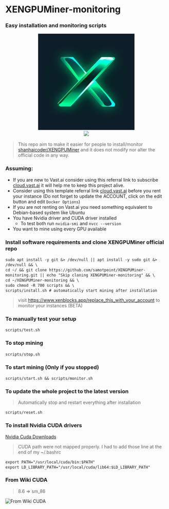 # XENGPUMiner-monitoring

### Easy installation and monitoring scripts

<div style="width: 100%; text-align: center">
  <img src="docs/xenblocks-app.jpg" alt="Xenblocks App" style="width:300px"/>
  <br>
  <a href="https://www.buymeacoffee.com/samotpoints">
    <img src="https://img.buymeacoffee.com/button-api/?text=Buy me a coffee&emoji=&slug=samotpoints&button_colour=40DCA5&font_colour=ffffff&font_family=Cookie&outline_colour=000000&coffee_colour=FFDD00" />
  </a>
</div>

> This repo aim to make it easier for people to install/monitor [shanhaicoder/XENGPUMiner](https://github.com/shanhaicoder/XENGPUMiner) and it does not modify nor alter the official code in any way.

### Assuming:

- If you are new to Vast.ai consider using this referral link to
  subscribe [cloud.vast.ai](https://cloud.vast.ai/?ref_id=90806) it will help me to keep this project alive.
- Consider using this template referral link
  [cloud.vast.ai](https://cloud.vast.ai/?ref_id=90806&template_id=943845b450e59b31720e684755cb9405) before you rent your
  instance (Do not forget to update the ACCOUNT, click on the edit button and edit `Docker Options`)
- If you are not renting on Vast.ai you need something equivalent to Debian-based system like Ubuntu
- You have Nvidia driver and CUDA driver installed
    - To test both run `nvidia-smi` and `nvcc --version`
- You want to mine using every GPU available

### Install software requirements and clone XENGPUMiner official repo

```shell
sudo apt install -y git &> /dev/null || apt install -y sudo git &> /dev/null && \
cd ~/ && git clone https://github.com/samotpoint/XENGPUMiner-monitoring.git || echo "Skip cloning XENGPUMiner-monitoring" && \
cd ~/XENGPUMiner-monitoring && \
sudo chmod -R 700 scripts && \
scripts/install.sh # automatically start mining after installation
```

> visit https://www.xenblocks.app/replace_this_with_your_account to monitor your instances (BETA)

### To manually test your setup

```shell
scripts/test.sh
```

### To stop mining

```shell
scripts/stop.sh
```

### To start mining (Only if you stopped)

```shell
scripts/start.sh && scripts/monitor.sh
```

### To update the whole project to the latest version

> Automatically stop and restart everything after installation

```shell
scripts/reset.sh
```

### To install Nvidia CUDA drivers

[Nvidia Cuda Downloads](https://developer.nvidia.com/cuda-downloads)

> CUDA path were not mapped properly. I had to add those line at the end of my ~/.bashrc

```shell
export PATH="/usr/local/cuda/bin:$PATH"
export LD_LIBRARY_PATH="/usr/local/cuda/lib64:$LD_LIBRARY_PATH"
```

### From Wiki CUDA

> 8.6 => sm_86

![From Wiki CUDA](docs/wiki_cuda.png)
